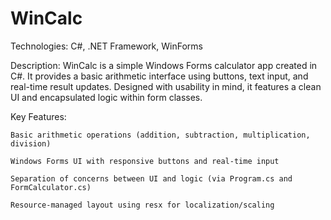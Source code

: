 # WinCalc
Technologies: C#, .NET Framework, WinForms

Description:
WinCalc is a simple Windows Forms calculator app created in C#. It provides a basic arithmetic interface using buttons, text input, and real-time result updates. 
Designed with usability in mind, it features a clean UI and encapsulated logic within form classes.

Key Features:

    Basic arithmetic operations (addition, subtraction, multiplication, division)

    Windows Forms UI with responsive buttons and real-time input

    Separation of concerns between UI and logic (via Program.cs and FormCalculator.cs)

    Resource-managed layout using resx for localization/scaling
